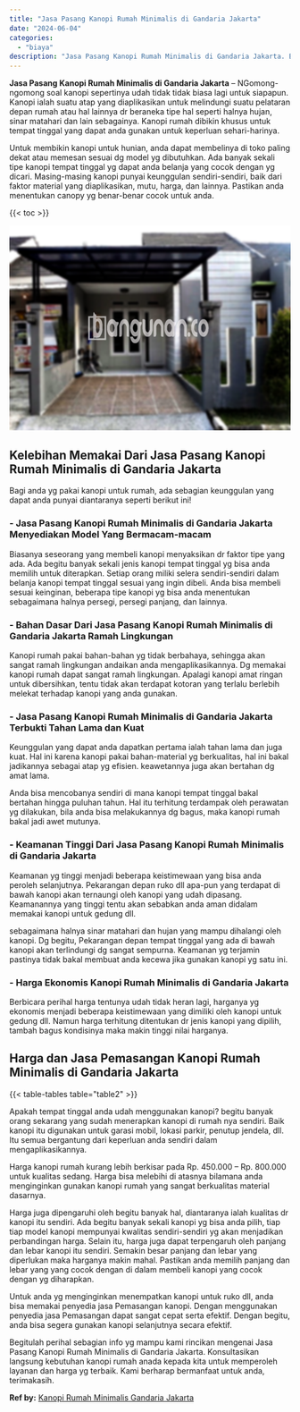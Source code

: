 ```yaml
---
title: "Jasa Pasang Kanopi Rumah Minimalis di Gandaria Jakarta"
date: "2024-06-04"
categories: 
  - "biaya"
description: "Jasa Pasang Kanopi Rumah Minimalis di Gandaria Jakarta. Begitulah perihal sebagian info yg mampu kami rincikan mengenai Jasa Pasang Kanopi Rumah Minimalis di..."
---
```


**Jasa Pasang Kanopi Rumah Minimalis di Gandaria Jakarta** – NGomong-ngomong soal kanopi sepertinya udah tidak tidak biasa lagi untuk siapapun. Kanopi ialah suatu atap yang diaplikasikan untuk melindungi suatu pelataran depan rumah atau hal lainnya dr beraneka tipe hal seperti halnya hujan, sinar matahari dan lain sebagainya. Kanopi rumah dibikin khusus untuk tempat tinggal yang dapat anda gunakan untuk keperluan sehari-harinya.

Untuk membikin kanopi untuk hunian, anda dapat membelinya di toko paling dekat atau memesan sesuai dg model yg dibutuhkan. Ada banyak sekali tipe kanopi tempat tinggal yg dapat anda belanja yang cocok dengan yg dicari. Masing-masing kanopi punyai keunggulan sendiri-sendiri, baik dari faktor material yang diaplikasikan, mutu, harga, dan lainnya. Pastikan anda menentukan canopy yg benar-benar cocok untuk anda.

{{< toc >}}

![Jasa Pasang Kanopi Rumah Minimalis di Gandaria Jakarta](/images/harga-kanopi-minimalis-29.png)

## Kelebihan Memakai Dari Jasa Pasang Kanopi Rumah Minimalis di Gandaria Jakarta

Bagi anda yg pakai kanopi untuk rumah, ada sebagian keunggulan yang dapat anda punyai diantaranya seperti berikut ini!

### \- Jasa Pasang Kanopi Rumah Minimalis di Gandaria Jakarta Menyediakan Model Yang Bermacam-macam

Biasanya seseorang yang membeli kanopi menyaksikan dr faktor tipe yang ada. Ada begitu banyak sekali jenis kanopi tempat tinggal yg bisa anda memilih untuk diterapkan. Setiap orang miliki selera sendiri-sendiri dalam belanja kanopi tempat tinggal sesuai yang ingin dibeli. Anda bisa membeli sesuai keinginan, beberapa tipe kanopi yg bisa anda menentukan sebagaimana halnya persegi, persegi panjang, dan lainnya.

### \- Bahan Dasar Dari Jasa Pasang Kanopi Rumah Minimalis di Gandaria Jakarta Ramah Lingkungan

Kanopi rumah pakai bahan-bahan yg tidak berbahaya, sehingga akan sangat ramah lingkungan andaikan anda mengaplikasikannya. Dg memakai kanopi rumah dapat sangat ramah lingkungan. Apalagi kanopi amat ringan untuk dibersihkan, tentu tidak akan terdapat kotoran yang terlalu berlebih melekat terhadap kanopi yang anda gunakan.

### \- Jasa Pasang Kanopi Rumah Minimalis di Gandaria Jakarta Terbukti Tahan Lama dan Kuat

Keunggulan yang dapat anda dapatkan pertama ialah tahan lama dan juga kuat. Hal ini karena kanopi pakai bahan-material yg berkualitas, hal ini bakal jadikannya sebagai atap yg efisien. keawetannya juga akan bertahan dg amat lama.

Anda bisa mencobanya sendiri di mana kanopi tempat tinggal bakal bertahan hingga puluhan tahun. Hal itu terhitung terdampak oleh perawatan yg dilakukan, bila anda bisa melakukannya dg bagus, maka kanopi rumah bakal jadi awet mutunya.

### \- Keamanan Tinggi Dari Jasa Pasang Kanopi Rumah Minimalis di Gandaria Jakarta

Keamanan yg tinggi menjadi beberapa keistimewaan yang bisa anda peroleh selanjutnya. Pekarangan depan ruko dll apa-pun yang terdapat di bawah kanopi akan ternaungi oleh kanopi yang udah dipasang. Keamanannya yang tinggi tentu akan sebabkan anda aman didalam memakai kanopi untuk gedung dll.

sebagaimana halnya sinar matahari dan hujan yang mampu dihalangi oleh kanopi. Dg begitu, Pekarangan depan tempat tinggal yang ada di bawah kanopi akan terlindungi dg sangat sempurna. Keamanan yg terjamin pastinya tidak bakal membuat anda kecewa jika gunakan kanopi yg satu ini.

### \- Harga Ekonomis Kanopi Rumah Minimalis di Gandaria Jakarta

Berbicara perihal harga tentunya udah tidak heran lagi, harganya yg ekonomis menjadi beberapa keistimewaan yang dimiliki oleh kanopi untuk gedung dll. Namun harga terhitung ditentukan dr jenis kanopi yang dipilih, tambah bagus kondisinya maka makin tinggi nilai harganya.

## Harga dan Jasa Pemasangan Kanopi Rumah Minimalis di Gandaria Jakarta

{{< table-tables table="table2" >}}

Apakah tempat tinggal anda udah menggunakan kanopi? begitu banyak orang sekarang yang sudah menerapkan kanopi di rumah nya sendiri. Baik kanopi itu digunakan untuk garasi mobil, lokasi parkir, penutup jendela, dll. Itu semua bergantung dari keperluan anda sendiri dalam mengaplikasikannya.

Harga kanopi rumah kurang lebih berkisar pada Rp. 450.000 – Rp. 800.000 untuk kualitas sedang. Harga bisa melebihi di atasnya bilamana anda menginginkan gunakan kanopi rumah yang sangat berkualitas material dasarnya.

Harga juga dipengaruhi oleh begitu banyak hal, diantaranya ialah kualitas dr kanopi itu sendiri. Ada begitu banyak sekali kanopi yg bisa anda pilih, tiap tiap model kanopi mempunyai kwalitas sendiri-sendiri yg akan menjadikan perbandingan harga. Selain itu, harga juga dapat terpengaruh oleh panjang dan lebar kanopi itu sendiri. Semakin besar panjang dan lebar yang diperlukan maka harganya makin mahal. Pastikan anda memilih panjang dan lebar yang yang cocok dengan di dalam membeli kanopi yang cocok dengan yg diharapkan.

Untuk anda yg menginginkan menempatkan kanopi untuk ruko dll, anda bisa memakai penyedia jasa Pemasangan kanopi. Dengan menggunakan penyedia jasa Pemasangan dapat sangat cepat serta efektif. Dengan begitu, anda bisa segera gunakan kanopi selanjutnya secara efektif.

Begitulah perihal sebagian info yg mampu kami rincikan mengenai Jasa Pasang Kanopi Rumah Minimalis di Gandaria Jakarta. Konsultasikan langsung kebutuhan kanopi rumah anada kepada kita untuk memperoleh layanan dan harga yg terbaik. Kami berharap bermanfaat untuk anda, terimakasih.

**Ref by:**  [Kanopi Rumah Minimalis Gandaria Jakarta](https://id.wikipedia.org/wiki/Kanopi)
